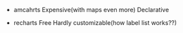 * amcahrts
Expensive(with maps even more)
Declarative

* recharts
Free
Hardly customizable(how label list works??)